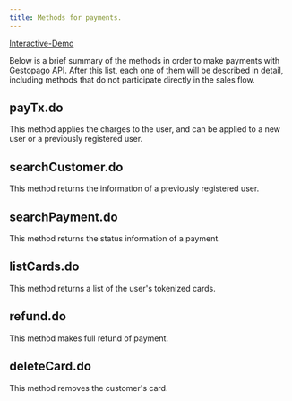 ```yaml
---
title: Methods for payments.
---
```


[Interactive-Demo](https://cutt.ly/API-Payments)


Below is a brief summary of the methods in order to make payments with  Gestopago API. After this list, each one of them will be described in detail, including methods that do not participate directly in the sales flow.
## payTx.do
This method applies the charges to the user, and can be applied to a new user or a previously registered user. 
## searchCustomer.do
This method returns the information of a previously registered user.
## searchPayment.do
This method returns the status information of a payment.
## listCards.do
This method returns a list of the user's tokenized cards.
## refund.do
This method makes full refund of payment.
## deleteCard.do
This method removes the customer's card.

